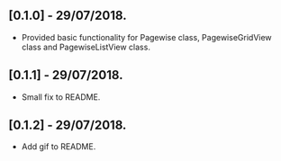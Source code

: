 ## [0.1.0] - 29/07/2018.

* Provided basic functionality for Pagewise class, PagewiseGridView class and PagewiseListView class.
## [0.1.1] - 29/07/2018.

* Small fix to README.
## [0.1.2] - 29/07/2018.

* Add  gif to README.